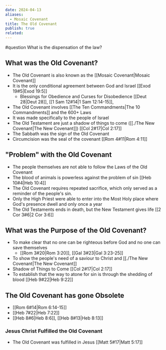 ```yaml
---
date: 2024-04-13
aliases:
  - Mosaic Covenant
title: The Old Covenant
publish: true
related: 
---
```


#question What is the dispensation of the law?
## What was the Old Covenant?
- The Old Covenant is also known as the [[Mosaic Covenant|Mosaic Covenant]]
- It is the only conditional agreement between God and Israel [[Exod 19#5|Exod 19:5]]
	- Blessings for Obedience and Curses for Disobedience [[Deut 28|Deut 28]], [[1 Sam 12#14|1 Sam 12:14-15]], 
- The Old Covenant involves [[The Ten Commandments|The 10 Commandments]] and the 600+ Laws
- It was made specifically to the people of Israel
- The Old Testament are just a shadow of things to come ([[./The New Covenant|The New Covenant]]) [[Col 2#17|Col 2:17]]
- The Sabbath was the sign of the Old Covenant
- Circumcision was the seal of the covenant [[Rom 4#11|Rom 4:11]]
## "Problem" with the Old Covenant
- The people themselves are not able to follow the Laws of the Old Covenant
- The blood of animals is powerless against the problem of sin [[Heb 10#4|Heb 10:4]]
- The Old Covenant requires repeated sacrifice, which only served as a reminder of the people's sin.
- Only the High Priest were able to enter into the Most Holy place where God's presence dwell and only once a year
- The Old Testaments ends in death, but the New Testament gives life [[2 Cor 3#6|2 Cor 3:6]]

## What was the Purpose of the Old Covenant?
- To make clear that no one can be righteous before God and no one can save themselves
	- [[Rom 3#20|Rom 3:20]], [[Gal 3#23|Gal 3:23-25]]
- To show the people's need of a saviour to Christ and [[./The New Covenant|The New Covenant]]
- Shadow of Things to Come [[Col 2#17|Col 2:17]]
- To establish that the way to atone for sin is through the shedding of blood [[Heb 9#22|Heb 9:22]]

## The Old Covenant has gone Obsolete
- [[Rom 6#14|Rom 6:14-15]]
- [[Heb 7#22|Heb 7:22]]
- [[Heb 8#6|Heb 8:6]], [[Heb 8#13|Heb 8:13]]

### Jesus Christ Fulfilled the Old Covenant
- The Old Covenant was fulfilled in Jesus [[Matt 5#17|Matt 5:17]]
